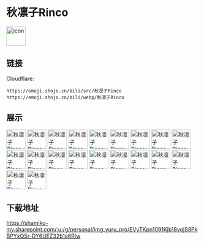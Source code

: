 # 秋凛子Rinco
<img src="https://emoji.shojo.cn/bili/src/秋凛子Rinco/icon.png" width="50" height="50" alt="icon">

## 链接
Cloudflare:
```
https://emoji.shojo.cn/bili/src/秋凛子Rinco
https://emoji.shojo.cn/bili/webp/秋凛子Rinco
```
## 展示
<img src="https://emoji.shojo.cn/bili/src/秋凛子Rinco/秋凛子Rinco-对不起.png" width="50" height="50" alt="秋凛子Rinco-对不起">
<img src="https://emoji.shojo.cn/bili/src/秋凛子Rinco/秋凛子Rinco-铁拳.png" width="50" height="50" alt="秋凛子Rinco-铁拳">
<img src="https://emoji.shojo.cn/bili/src/秋凛子Rinco/秋凛子Rinco-委屈巴巴.png" width="50" height="50" alt="秋凛子Rinco-委屈巴巴">
<img src="https://emoji.shojo.cn/bili/src/秋凛子Rinco/秋凛子Rinco-流汗.png" width="50" height="50" alt="秋凛子Rinco-流汗">
<img src="https://emoji.shojo.cn/bili/src/秋凛子Rinco/秋凛子Rinco-问号.png" width="50" height="50" alt="秋凛子Rinco-问号">
<img src="https://emoji.shojo.cn/bili/src/秋凛子Rinco/秋凛子Rinco-震惊.png" width="50" height="50" alt="秋凛子Rinco-震惊">
<img src="https://emoji.shojo.cn/bili/src/秋凛子Rinco/秋凛子Rinco-叹气.png" width="50" height="50" alt="秋凛子Rinco-叹气">
<img src="https://emoji.shojo.cn/bili/src/秋凛子Rinco/秋凛子Rinco-喵凛子.png" width="50" height="50" alt="秋凛子Rinco-喵凛子">
<img src="https://emoji.shojo.cn/bili/src/秋凛子Rinco/秋凛子Rinco-推眼镜.png" width="50" height="50" alt="秋凛子Rinco-推眼镜">
<img src="https://emoji.shojo.cn/bili/src/秋凛子Rinco/秋凛子Rinco-赞.png" width="50" height="50" alt="秋凛子Rinco-赞">
<img src="https://emoji.shojo.cn/bili/src/秋凛子Rinco/秋凛子Rinco-吃披萨.png" width="50" height="50" alt="秋凛子Rinco-吃披萨">
<img src="https://emoji.shojo.cn/bili/src/秋凛子Rinco/秋凛子Rinco-昏倒.png" width="50" height="50" alt="秋凛子Rinco-昏倒">
<img src="https://emoji.shojo.cn/bili/src/秋凛子Rinco/秋凛子Rinco-摸鱼.png" width="50" height="50" alt="秋凛子Rinco-摸鱼">
<img src="https://emoji.shojo.cn/bili/src/秋凛子Rinco/秋凛子Rinco-好耶.png" width="50" height="50" alt="秋凛子Rinco-好耶">
<img src="https://emoji.shojo.cn/bili/src/秋凛子Rinco/秋凛子Rinco-死鱼眼.png" width="50" height="50" alt="秋凛子Rinco-死鱼眼">
<img src="https://emoji.shojo.cn/bili/src/秋凛子Rinco/秋凛子Rinco-微笑.png" width="50" height="50" alt="秋凛子Rinco-微笑">
<img src="https://emoji.shojo.cn/bili/src/秋凛子Rinco/秋凛子Rinco-吃瓜.png" width="50" height="50" alt="秋凛子Rinco-吃瓜">
<img src="https://emoji.shojo.cn/bili/src/秋凛子Rinco/秋凛子Rinco-暗中观察.png" width="50" height="50" alt="秋凛子Rinco-暗中观察">
<img src="https://emoji.shojo.cn/bili/src/秋凛子Rinco/秋凛子Rinco-喝茶.png" width="50" height="50" alt="秋凛子Rinco-喝茶">
<img src="https://emoji.shojo.cn/bili/src/秋凛子Rinco/秋凛子Rinco-哒咩.png" width="50" height="50" alt="秋凛子Rinco-哒咩">

## 下载地址

https://shamiko-my.sharepoint.com/:u:/g/personal/img_yuru_pro/EVyTKpn1091Kjb18vqjS8PkBPYxQSr-DY6UEZ32b1a6RIw